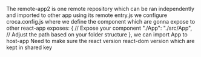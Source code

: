 The remote-app2 is one remote repository which can be ran independently and imported to other app using its remote entry.js we configure croca.config.js where we define the component which are gonna expose to other react-app exposes: { // Expose your component "./App": "./src/App", // Adjust the path based on your folder structure }, we can import App to host-app Need to make sure the react version react-dom version which are kept in shared key
